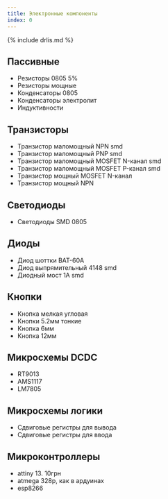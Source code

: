 ```yaml
---
title: Электронные компоненты
index: 0
---
```


{% include drlis.md %}



## Пассивные
- Резисторы 0805 5%
- Резисторы мощные
- Конденсаторы 0805
- Конденсаторы электролит
- Индуктивности


## Транзисторы
- Транзистор маломощный NPN smd 
- Транзистор маломощный PNP smd
- Транзистор маломощный MOSFET N-канал smd
- Транзистор маломощный MOSFET P-канал smd
- Транзистор мощный MOSFET N-канал
- Транзистор мощный NPN



## Светодиоды
- Светодиоды SMD 0805


## Диоды
- Диод шоттки BAT-60A
- Диод выпрямительный 4148 smd
- Диодный мост 1А smd



## Кнопки
- Кнопка мелкая угловая
- Кнопки 5.2мм тонкие
- Кнопка 6мм
- Кнопка 12мм


## Микросхемы DCDC
- RT9013
- AMS1117
- LM7805

## Микросхемы логики
- Сдвиговые регистры для вывода
- Сдвиговые регистры для ввода


## Микроконтроллеры
- attiny 13. 10грн
- atmega 328p, как в ардуинах
- esp8266






